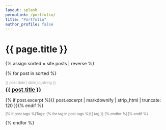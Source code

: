 ```yaml
---
layout: splash
permalink: /portfolio/
title: "Portfolio"
author_profile: false
---
```


<style>
  .post-date {
    font-size: 0.8em;
    color: #999;
  }

  .post-title {
    font-size: 1.2em;
    margin: 5px 0;
  }

  .post-description {
    margin-bottom: 10px;
  }

  .post-tags {
    font-size: 0.8em;
    color: #666;
  }
</style>

<h1>{{ page.title }}</h1>

{% assign sorted = site.posts | reverse %}

{% for post in sorted %}
  <div class="post">
    <span class="post-date">{{ post.date | date_to_string }}</span>
    <h2 class="post-title"><a href="{{ post.url }}">{{ post.title }}</a></h2>
    <p class="post-description">{% if post.excerpt %}{{ post.excerpt | markdownify | strip_html | truncate: 120 }}{% endif %}</p>
    <p class="post-tags">{% if post.tags %}Tags: {% for tag in post.tags %}<span class="tag">{{ tag }}</span> {% endfor %}{% endif %}</p>
  </div>
{% endfor %}